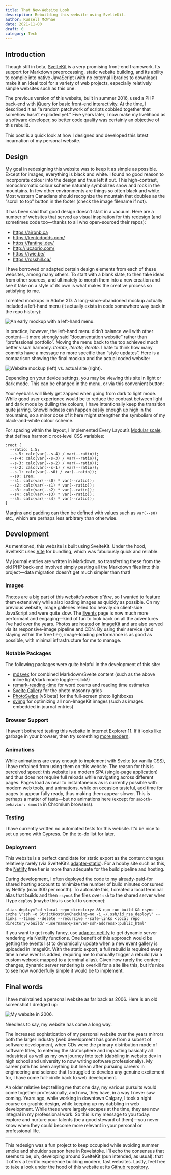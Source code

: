 ```yaml
---
title: That New-Website Look
description: Rebuilding this website using SvelteKit.
author: Russell McWhae
date: 2021-11-00
draft: 0
category: Tech
---
```


<script>
  import Image from 'svimg'
  import ThemeSwitcher from '$lib/components/nav/ThemeSwitcher.svelte'
  import Caption from '$lib/components/images/Caption.svelte'
</script>

## Introduction

Though still in beta, [SvelteKit](https://kit.svelte.dev/) is a very promising front-end framework. Its support for Markdown preprocessing, static website building, and its ability to compile into native JavaScript (with no external libraries to download) make it an ideal tool for a variety of web projects, especially relatively simple websites such as this one.

The previous version of this website, built in summer 2016, used a PHP back-end with jQuery for basic front-end interactivity. At the time, I described it as “a random patchwork of scripts cobbled together that somehow hasn’t exploded yet.” Five years later, I now make my livelihood as a software developer, so better code quality was certainly an objective of this rebuild.

This post is a quick look at how I designed and developed this latest incarnation of my personal website.

## Design

My goal in redesigning this website was to keep it as simple as possible. Except for images, everything is black and white. I found no good reason to incorporate colour into the design and thus left it out. This high-contrast, monochromatic colour scheme naturally symbolizes snow and rock in the mountains. In few other environments are things so often black and white. Most western Canadians should recognize the mountain that doubles as the “scroll to top” button in the footer (check the image filename if not).

It has been said that good design doesn’t start in a vacuum. Here are a number of websites that served as visual inspiration for this redesign (and sometimes code too—thanks to all who open-sourced their repos):

- https://airbnb.ca
- https://kentcdodds.com/
- https://fantinel.dev/
- http://lucaorio.com/
- https://jwie.be/
- https://rosshill.ca/

I have borrowed or adapted certain design elements from each of these websites, among many others. To start with a blank slate, to then take ideas from other sources, and ultimately to morph them into a new creation and see it take on a style of its own is what makes the creative process so satisfying to me.

I created mockups in Adobe XD. A long-since-abandoned mockup actually included a left-hand menu (it actually exists in code somewhere way back in the repo history):

<Caption text='An early mockup with a left-hand menu.'>
<Image src="/journal-images/new-website-left-menu.png" alt="An early mockup with a left-hand menu." />
</Caption>

In practice, however, the left-hand menu didn’t balance well with other content—it more strongly said “documentation website” rather than “professional portfolio”. Moving the menu back to the top achieved much better visual harmony. _Iterate, iterate, iterate._ I hate to think how many commits have a message no more specific than “style updates”. Here is a comparison showing the final mockup and the actual coded website:

<Caption text='Website mockup (left) vs. actual site (right).'>
<Image src="/journal-images/new-website-mockup-vs-actual.jpg" alt="Website mockup (left) vs. actual site (right)." />
</Caption>

Depending on your device settings, you may be viewing this site in light or dark mode. This can be changed in the menu, or via this convenient button:

<ThemeSwitcher />

Your eyeballs will likely get zapped when going from dark to light mode. While good user experience would be to reduce the contrast between light and dark mode by dulling the colours, I have intentionally keep the transition quite jarring. Snowblindness can happen easily enough up high in the mountains, so a minor dose of it here might strengthen the symbolism of my black-and-white colour scheme.

For spacing within the layout, I implemented Every Layout’s [Modular scale](https://every-layout.dev/rudiments/modular-scale/), that defines harmonic root-level CSS variables:

```
:root {
  --ratio: 1.5;
  --s-5: calc(var(--s-4) / var(--ratio));
  --s-4: calc(var(--s-3) / var(--ratio));
  --s-3: calc(var(--s-2) / var(--ratio));
  --s-2: calc(var(--s-1) / var(--ratio));
  --s-1: calc(var(--s0) / var(--ratio));
  --s0: 1rem;
  --s1: calc(var(--s0) * var(--ratio));
  --s2: calc(var(--s1) * var(--ratio));
  --s3: calc(var(--s2) * var(--ratio));
  --s4: calc(var(--s3) * var(--ratio));
  --s5: calc(var(--s4) * var(--ratio));
}
```

Margins and padding can then be defined with values such as `var(--s0)` etc., which are perhaps less arbitrary than otherwise.

## Development

As mentioned, this website is built using SvelteKit. Under the hood, SvelteKit uses [Vite](https://vitejs.dev/) for bundling, which was fabulously quick and reliable.

My journal entries are written in Markdown, so transferring these from the old PHP back-end involved simply pasting all the Markdown files into this project—data migration doesn’t get much simpler than that!

### Images

Photos are a big part of this website’s _raison d'être_, so I wanted to feature them extensively while also loading images as quickly as possible. On my previous website, image galleries relied too heavily on client-side JavaScript and were quite slow. The [Events](/events) page is now much more performant and engaging—kind of fun to look back on all the adventures I’ve had over the years. Photos are hosted on [ImageKit](https://imagekit.io/) and are also served via its responsive-image pipeline and CDN. By using their service (and staying within the free tier), image-loading performance is as good as possible, with minimal infrastructure for me to manage.

### Notable Packages

The following packages were quite helpful in the development of this site:

- [mdsvex](https://mdsvex.pngwn.io/) for combined Markdown/Svelte content (such as the above inline light/dark mode toggle—slick!)
- [remark-reading-time](https://github.com/mattjennings/remark-reading-time) for word counts and reading time estimates
- [Svelte Gallery](https://www.npmjs.com/package/svelte-gallery) for the photo masonry grids
- [PhotoSwipe](https://photoswipe.com/) (v5 beta) for the full-screen photo lightboxes
- [svimg](https://github.com/xiphux/svimg) for optimizing all non-ImageKit images (such as images embedded in journal entries)

### Browser Support

I haven’t bothered testing this website in Internet Explorer 11. If it looks like garbage in your browser, then try something [more modern](https://bestvpn.org/outdatedbrowser/en).

### Animations

While animations are easy enough to implement with Svelte (or vanilla CSS), I have refrained from using them on this website. The reason for this is perceived speed: this website is a modern SPA (single-page application) and thus does not require full reloads while navigating across different pages. Pages load as near to instantaneous as is currently possible with modern web tools, and animations, while on occasion tasteful, add time for pages to appear fully ready, thus making them appear slower. This is perhaps a matter of taste—but no animations here (except for `smooth-behavior: smooth` in Chromium browsers).

### Testing

I have currently written no automated tests for this website. It’d be nice to set up some with [Cypress](http://cypress.io). On the to-do list for later.

### Deployment

This website is a perfect candidate for static export as the content changes relatively rarely (via SvelteKit’s [adapter-static](https://github.com/sveltejs/kit/tree/master/packages/adapter-static)). For a hobby site such as this, the [Netlify](https://www.netlify.com/) free tier is more than adequate for the build pipeline and hosting.

During development, I often deployed the code to my already-paid-for shared hosting account to minimize the number of build minutes consumed by Netlify (max 300 per month). To automate this, I created a local terminal alias that builds and then `rsync`s the files over `ssh` to the shared server when I type `deploy` (maybe this is useful to someone):

```
alias deploy="cd <local-repo-directory> && npm run build && rsync -cvzhe \"ssh -o StrictHostKeyChecking=no -i ~/.ssh/id_rsa_deploy\" --links --times --delete --recursive --safe-links <local repo directory>/build/ <username>@<server-ssh-address>:public_html"
```

If you want to get really fancy, use [adapter-netlify](https://github.com/sveltejs/kit/tree/master/packages/adapter-netlify) to get dynamic server rendering via Netlify functions. One benefit of this approach would be getting the [events](/events) list to dynamically update when a new event gallery is uploaded in ImageKit. With the static export, a full rebuild is required every time a new event is added, requiring me to manually trigger a rebuild (via a custom webook mapped to a terminal alias). Given how rarely the content changes, dynamic server rendering is overkill for a site like this, but it’s nice to see how wonderfully simple it would be to implement.

## Final words

I have maintained a personal website as far back as 2006. Here is an old screenshot I dredged up:

<Caption text='My website in 2006.'>
<Image src="/journal-images/new-website-2006.jpg" alt="My website in 2006." />
</Caption>

Needless to say, my website has come a long way.

The increased sophistication of my personal website over the years mirrors both the larger industry (web development has gone from a subset of software development, when CDs were the primary distribution mode of software titles, to entering the stratosphere and impacting basically all industries) as well as my own journey into tech (dabbling in website dev in high school and university to now writing software professionally). My career path has been anything but linear: after pursuing careers in engineering and science that I struggled to develop any genuine excitement for, I have come full-circle back to web development.

An older relative kept telling me that one day, my various pursuits would come together professionally, and now, they have, in a way I never saw coming. Years ago, while working in downtown Calgary, I took a night course on graphic design, while keeping up my dabbling in web development. While these were largely escapes at the time, they are now integral in my professional work. So this is my message to you today: explore and nurture your talents (be a good steward of them)—you never know when they could become more relevant in your personal or professional life.

---

This redesign was a fun project to keep occupied while avoiding summer smoke and shoulder season here in Revelstoke. I’ll echo the consensus that seems to be, uh, developing around SvelteKit (pun intended, as usual): that it offers a terrific experience building modern, fast websites. Lastly, feel free to take a look under the hood of this website at its [Github repository](https://github.com/rmcwhae/russellmcwhae.ca).
